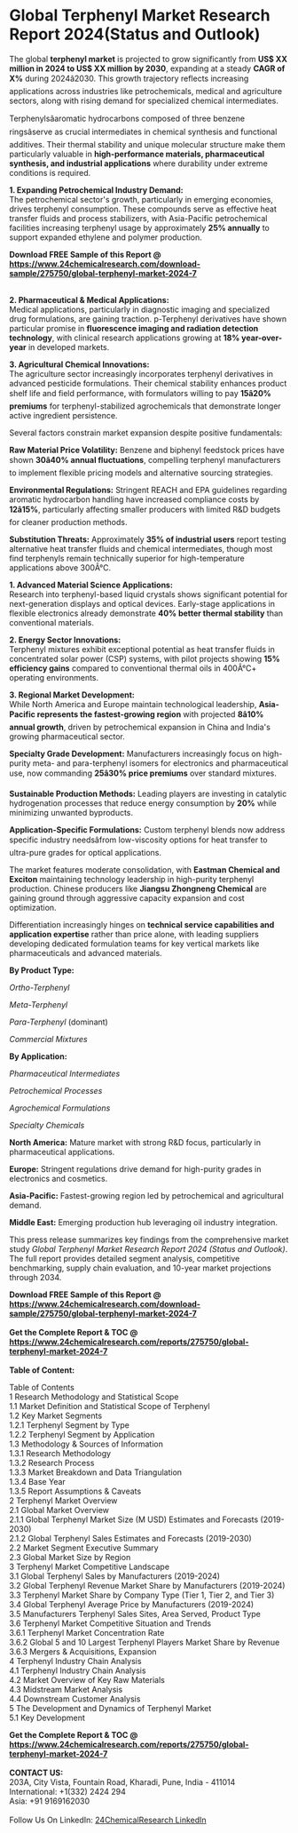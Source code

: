 <h1>Global Terphenyl Market Research Report 2024(Status and Outlook)</h1><p>The global <strong>terphenyl market</strong> is projected to grow significantly from <strong>US$ XX million in 2024 to US$ XX million by 2030</strong>, expanding at a steady <strong>CAGR of X%</strong> during 2024â2030. This growth trajectory reflects increasing applications across industries like petrochemicals, medical and agriculture sectors, along with rising demand for specialized chemical intermediates.</p><p>Terphenylsâaromatic hydrocarbons composed of three benzene ringsâserve as crucial intermediates in chemical synthesis and functional additives. Their thermal stability and unique molecular structure make them particularly valuable in <strong>high-performance materials, pharmaceutical synthesis, and industrial applications</strong> where durability under extreme conditions is required.</p><p><strong>1. Expanding Petrochemical Industry Demand:</strong><br>
The petrochemical sector's growth, particularly in emerging economies, drives terphenyl consumption. These compounds serve as effective heat transfer fluids and process stabilizers, with Asia-Pacific petrochemical facilities increasing terphenyl usage by approximately <strong>25% annually</strong> to support expanded ethylene and polymer production.</p><div><b>Download FREE Sample of this Report @ 
            <a href="https://www.24chemicalresearch.com/download-sample/275750/global-terphenyl-market-2024-7">
            https://www.24chemicalresearch.com/download-sample/275750/global-terphenyl-market-2024-7</a></b></div><br><p><strong>2. Pharmaceutical &amp; Medical Applications:</strong><br>
Medical applications, particularly in diagnostic imaging and specialized drug formulations, are gaining traction. p-Terphenyl derivatives have shown particular promise in <strong>fluorescence imaging and radiation detection technology</strong>, with clinical research applications growing at <strong>18% year-over-year</strong> in developed markets.</p><p><strong>3. Agricultural Chemical Innovations:</strong><br>
The agriculture sector increasingly incorporates terphenyl derivatives in advanced pesticide formulations. Their chemical stability enhances product shelf life and field performance, with formulators willing to pay <strong>15â20% premiums</strong> for terphenyl-stabilized agrochemicals that demonstrate longer active ingredient persistence.</p><p>Several factors constrain market expansion despite positive fundamentals:</p><p><strong>Raw Material Price Volatility:</strong> Benzene and biphenyl feedstock prices have shown <strong>30â40% annual fluctuations</strong>, compelling terphenyl manufacturers to implement flexible pricing models and alternative sourcing strategies.</p><p><strong>Environmental Regulations:</strong> Stringent REACH and EPA guidelines regarding aromatic hydrocarbon handling have increased compliance costs by <strong>12â15%</strong>, particularly affecting smaller producers with limited R&amp;D budgets for cleaner production methods.</p><p><strong>Substitution Threats:</strong> Approximately <strong>35% of industrial users</strong> report testing alternative heat transfer fluids and chemical intermediates, though most find terphenyls remain technically superior for high-temperature applications above 300Â°C.</p><p><strong>1. Advanced Material Science Applications:</strong><br>
Research into terphenyl-based liquid crystals shows significant potential for next-generation displays and optical devices. Early-stage applications in flexible electronics already demonstrate <strong>40% better thermal stability</strong> than conventional materials.</p><p><strong>2. Energy Sector Innovations:</strong><br>
Terphenyl mixtures exhibit exceptional potential as heat transfer fluids in concentrated solar power (CSP) systems, with pilot projects showing <strong>15% efficiency gains</strong> compared to conventional thermal oils in 400Â°C+ operating environments.</p><p><strong>3. Regional Market Development:</strong><br>
While North America and Europe maintain technological leadership, <strong>Asia-Pacific represents the fastest-growing region</strong> with projected <strong>8â10% annual growth</strong>, driven by petrochemical expansion in China and India's growing pharmaceutical sector.</p><p><strong>Specialty Grade Development:</strong> Manufacturers increasingly focus on high-purity meta- and para-terphenyl isomers for electronics and pharmaceutical use, now commanding <strong>25â30% price premiums</strong> over standard mixtures.</p><p><strong>Sustainable Production Methods:</strong> Leading players are investing in catalytic hydrogenation processes that reduce energy consumption by <strong>20%</strong> while minimizing unwanted byproducts.</p><p><strong>Application-Specific Formulations:</strong> Custom terphenyl blends now address specific industry needsâfrom low-viscosity options for heat transfer to ultra-pure grades for optical applications.</p><p>The market features moderate consolidation, with <strong>Eastman Chemical and Exciton</strong> maintaining technology leadership in high-purity terphenyl production. Chinese producers like <strong>Jiangsu Zhongneng Chemical</strong> are gaining ground through aggressive capacity expansion and cost optimization.</p><p>Differentiation increasingly hinges on <strong>technical service capabilities and application expertise</strong> rather than price alone, with leading suppliers developing dedicated formulation teams for key vertical markets like pharmaceuticals and advanced materials.</p><p><strong>By Product Type:</strong></p><p><em>Ortho-Terphenyl</em></p><p><em>Meta-Terphenyl</em></p><p><em>Para-Terphenyl</em> (dominant)</p><p><em>Commercial Mixtures</em></p><p><strong>By Application:</strong></p><p><em>Pharmaceutical Intermediates</em></p><p><em>Petrochemical Processes</em></p><p><em>Agrochemical Formulations</em></p><p><em>Specialty Chemicals</em></p><p><strong>North America:</strong> Mature market with strong R&amp;D focus, particularly in pharmaceutical applications.</p><p><strong>Europe:</strong> Stringent regulations drive demand for high-purity grades in electronics and cosmetics.</p><p><strong>Asia-Pacific:</strong> Fastest-growing region led by petrochemical and agricultural demand.</p><p><strong>Middle East:</strong> Emerging production hub leveraging oil industry integration.</p><p>This press release summarizes key findings from the comprehensive market study <em>Global Terphenyl Market Research Report 2024 (Status and Outlook)</em>. The full report provides detailed segment analysis, competitive benchmarking, supply chain evaluation, and 10-year market projections through 2034.</p><div><b>Download FREE Sample of this Report @ 
            <a href="https://www.24chemicalresearch.com/download-sample/275750/global-terphenyl-market-2024-7">
            https://www.24chemicalresearch.com/download-sample/275750/global-terphenyl-market-2024-7</a></b></div><br><div><b>Get the Complete Report & TOC @ 
            <a href="https://www.24chemicalresearch.com/reports/275750/global-terphenyl-market-2024-7">
            https://www.24chemicalresearch.com/reports/275750/global-terphenyl-market-2024-7</a></b></div><br>
            <b>Table of Content:</b><p>Table of Contents<br />
1 Research Methodology and Statistical Scope<br />
1.1 Market Definition and Statistical Scope of Terphenyl<br />
1.2 Key Market Segments<br />
1.2.1 Terphenyl Segment by Type<br />
1.2.2 Terphenyl Segment by Application<br />
1.3 Methodology & Sources of Information<br />
1.3.1 Research Methodology<br />
1.3.2 Research Process<br />
1.3.3 Market Breakdown and Data Triangulation<br />
1.3.4 Base Year<br />
1.3.5 Report Assumptions & Caveats<br />
2 Terphenyl Market Overview<br />
2.1 Global Market Overview<br />
2.1.1 Global Terphenyl Market Size (M USD) Estimates and Forecasts (2019-2030)<br />
2.1.2 Global Terphenyl Sales Estimates and Forecasts (2019-2030)<br />
2.2 Market Segment Executive Summary<br />
2.3 Global Market Size by Region<br />
3 Terphenyl Market Competitive Landscape<br />
3.1 Global Terphenyl Sales by Manufacturers (2019-2024)<br />
3.2 Global Terphenyl Revenue Market Share by Manufacturers (2019-2024)<br />
3.3 Terphenyl Market Share by Company Type (Tier 1, Tier 2, and Tier 3)<br />
3.4 Global Terphenyl Average Price by Manufacturers (2019-2024)<br />
3.5 Manufacturers Terphenyl Sales Sites, Area Served, Product Type<br />
3.6 Terphenyl Market Competitive Situation and Trends<br />
3.6.1 Terphenyl Market Concentration Rate<br />
3.6.2 Global 5 and 10 Largest Terphenyl Players Market Share by Revenue<br />
3.6.3 Mergers & Acquisitions, Expansion<br />
4 Terphenyl Industry Chain Analysis<br />
4.1 Terphenyl Industry Chain Analysis<br />
4.2 Market Overview of Key Raw Materials<br />
4.3 Midstream Market Analysis<br />
4.4 Downstream Customer Analysis<br />
5 The Development and Dynamics of Terphenyl Market <br />
5.1 Key Development</p><div><b>Get the Complete Report & TOC @ 
            <a href="https://www.24chemicalresearch.com/reports/275750/global-terphenyl-market-2024-7">
            https://www.24chemicalresearch.com/reports/275750/global-terphenyl-market-2024-7</a></b></div><br><b>CONTACT US:</b><br>
            203A, City Vista, Fountain Road, Kharadi, Pune, India - 411014<br>
            International: +1(332) 2424 294<br>
            Asia: +91 9169162030 <br><br>
            Follow Us On LinkedIn: <a href="https://www.linkedin.com/company/24chemicalresearch/">24ChemicalResearch LinkedIn</a>